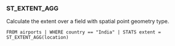 <!--
This is generated by ESQL's AbstractFunctionTestCase. Do no edit it. See ../README.md for how to regenerate it.
-->

### ST_EXTENT_AGG
Calculate the extent over a field with spatial point geometry type.

```
FROM airports | WHERE country == "India" | STATS extent = ST_EXTENT_AGG(location)
```
